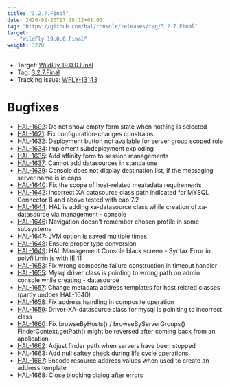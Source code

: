 ```yaml
---
title: "3.2.7.Final"
date: 2020-02-20T17:18:12+01:00
tag: "https://github.com/hal/console/releases/tag/3.2.7.Final"
target: 
  - "WildFly 19.0.0.Final"
weight: 3270
---
```

- Target: [WildFly 19.0.0.Final](https://wildfly.org/news/2020/03/18/WildFly19-Final-Released/)
- Tag: [3.2.7.Final](https://github.com/hal/console/releases/tag/3.2.7.Final)
- Tracking Issue: [WFLY-13143](https://issues.redhat.com/browse/WFLY-13143)

# Bugfixes

- [HAL-1602](https://issues.redhat.com/browse/HAL-1602): Do not show empty form state when nothing is selected
- [HAL-1621](https://issues.redhat.com/browse/HAL-1621): Fix configuration-changes constrains
- [HAL-1632](https://issues.redhat.com/browse/HAL-1632): Deployment button not available for server group scoped role
- [HAL-1634](https://issues.redhat.com/browse/HAL-1634): Implement subdeployment exploding
- [HAL-1635](https://issues.redhat.com/browse/HAL-1635): Add affinity form to session managements
- [HAL-1637](https://issues.redhat.com/browse/HAL-1637): Cannot add datasources in standalone
- [HAL-1639](https://issues.redhat.com/browse/HAL-1639): Console does not display destination list, if the messaging server name is in caps
- [HAL-1640](https://issues.redhat.com/browse/HAL-1640): Fix the scope of host-related meatadata requirements
- [HAL-1642](https://issues.redhat.com/browse/HAL-1642): Incorrect XA datasource class path indicated for MYSQL Connector 8 and above tested with eap 7.2
- [HAL-1644](https://issues.redhat.com/browse/HAL-1644): HAL is adding xa-datasource class while creation of xa-datasource via management - console
- [HAL-1646](https://issues.redhat.com/browse/HAL-1646): Navigation doesn't remember chosen profile in some subsystems
- [HAL-1647](https://issues.redhat.com/browse/HAL-1647): JVM option is saved multiple times
- [HAL-1648](https://issues.redhat.com/browse/HAL-1648): Ensure proper type conversion
- [HAL-1649](https://issues.redhat.com/browse/HAL-1649): HAL Management Console black screen - Syntax Error in polyfill.min.js with IE 11
- [HAL-1653](https://issues.redhat.com/browse/HAL-1653): Fix wrong composite failure construction in timeout handler
- [HAL-1655](https://issues.redhat.com/browse/HAL-1655): Mysql driver class is pointing to wrong path on admin console while creating - datasource 
- [HAL-1657](https://issues.redhat.com/browse/HAL-1657): Change metadata address templates for host related classes (partly undoes HAL-1640)
- [HAL-1658](https://issues.redhat.com/browse/HAL-1658): Fix address handling in composite operation
- [HAL-1659](https://issues.redhat.com/browse/HAL-1659): Driver-XA-datasource class for mysql is poiniting to incorrect class
- [HAL-1660](https://issues.redhat.com/browse/HAL-1660): Fix browseByHosts() / browseByServerGroups() FinderContext.getPath() might be reversed after coming back from an application
- [HAL-1662](https://issues.redhat.com/browse/HAL-1662): Adjust finder path when servers have been stopped
- [HAL-1663](https://issues.redhat.com/browse/HAL-1663): Add null saftey check during life cycle operations
- [HAL-1667](https://issues.redhat.com/browse/HAL-1667): Encode resource address values when used to create an address template
- [HAL-1668](https://issues.redhat.com/browse/HAL-1668): Close blocking dialog after errors
